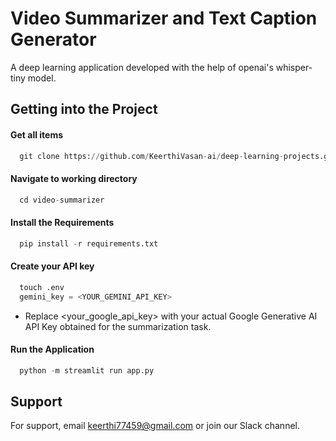 
# Video Summarizer and Text Caption Generator

A deep learning application developed with the help of openai's whisper-tiny model.






## Getting into the Project

#### Get all items

```python
  git clone https://github.com/KeerthiVasan-ai/deep-learning-projects.git
```
#### Navigate to working directory

```python
  cd video-summarizer
```

#### Install the Requirements

```python
  pip install -r requirements.txt
```

#### Create your API key

```python
  touch .env
  gemini_key = <YOUR_GEMINI_API_KEY>
```
* Replace <your_google_api_key> with your actual Google Generative AI API Key obtained for the summarization task.

#### Run the Application

```python
  python -m streamlit run app.py
```




## Support

For support, email keerthi77459@gmail.com or join our Slack channel.

